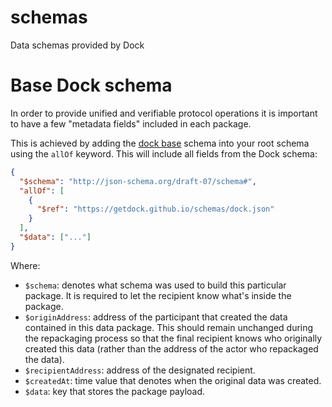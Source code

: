# schemas
Data schemas provided by Dock


# Base Dock schema

In order to provide unified and verifiable protocol operations it is important to have a few "metadata fields" included in each package.

This is achieved by adding the [dock base](https://getdock.github.io/schemas/dock.json) schema into your root schema using the `allOf` keyword. This will include all fields from the Dock schema:

```json
{
  "$schema": "http://json-schema.org/draft-07/schema#",
  "allOf": [
    {
      "$ref": "https://getdock.github.io/schemas/dock.json"
    }
  ],
  "$data": ["..."]
}
```

Where:

- `$schema`: denotes what schema was used to build this particular package. It is required to let the recipient know what's inside the package.
- `$originAddress`: address of the participant that created the data contained in this data package. This should remain unchanged during the repackaging process so that the final recipient knows who originally created this data (rather than the address of the actor who repackaged the data).
- `$recipientAddress`: address of the designated recipient.
- `$createdAt`: time value that denotes when the original data was created.
- `$data`: key that stores the package payload.